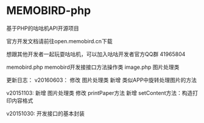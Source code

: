 # MEMOBIRD-php
基于PHP的咕咕机API开源项目

官方开发文档请前往open.memobird.cn下载

想跟其他开发者一起玩耍咕咕机，可以加入咕咕开发者官方QQ群 41965804

memobird.php	memobird开发接接口方法操作类
image.php	图片处理类 

更新日志：
v20160603：
修改  图片处理类
新增  类似APP中旋转处理图片的方法

v20151103:
新增	图片处理类
修改	printPaper方法
新增	setContent方法：构造打印内容格式

v20151030:
开发接口的基本封装
